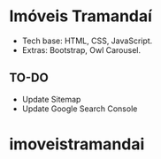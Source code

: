 # Imóveis Tramandaí

- Tech base: HTML, CSS, JavaScript.  
- Extras: Bootstrap, Owl Carousel.  


## TO-DO
* Update Sitemap
* Update Google Search Console
# imoveistramandai
